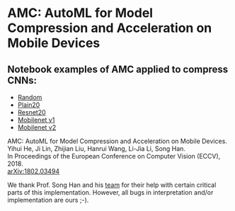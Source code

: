 # AMC: AutoML for Model Compression and Acceleration on Mobile Devices

## Notebook examples of AMC applied to compress CNNs:
- [Random](./jupyter/amc_random.ipynb)
- [Plain20](./jupyter/amc_plain20.ipynb)
- [Resnet20](./jupyter/amc_resnet20.ipynb)
- [Mobilenet v1]()
- [Mobilenet v2]()

AMC: AutoML for Model Compression and Acceleration on Mobile Devices.<br>
     Yihui He, Ji Lin, Zhijian Liu, Hanrui Wang, Li-Jia Li, Song Han.<br>
     In Proceedings of the European Conference on Computer Vision (ECCV), 2018.<br>
     [arXiv:1802.03494](https://arxiv.org/abs/1802.03494)<br>

We thank Prof. Song Han and his [team](https://github.com/mit-han-lab/amc-compressed-models) for their help with certain critical parts of this implementation.  However, all bugs in interpretation and/or implementation are ours ;-).
